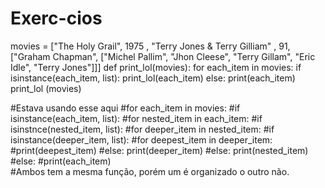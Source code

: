 # Exerc-cios
movies = ["The Holy Grail", 1975 , "Terry Jones & Terry Gilliam" , 91,
                         ["Graham Chapman", ["Michel Pallim", "Jhon Cleese",
                                             "Terry Gillam", "Eric Idle", "Terry Jones"]]]
def print_lol(movies):
     for each_item in movies:
          if isinstance(each_item, list):
               print_lol(each_item)
          else:
               print(each_item)
print_lol (movies)

#Estava usando esse aqui
#for each_item in movies:
  #if isinstance(each_item, list):
        #for nested_item in each_item:
      #if isinstnce(nested_item, list):
              #for deeper_item in nested_item:
          #if isinstance(deeper_item, list):
                  #for deepest_item in deeper_item:
                      #print(deepest_item)
          #else:
            print(deeper_item)
      #else:
        print(nested_item)
  #else:
    #print(each_item)    
#Ambos tem a mesma função, porém um é organizado o outro não.
